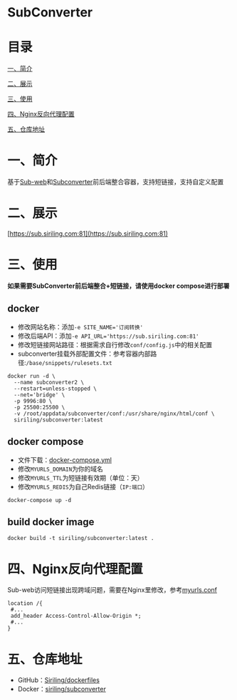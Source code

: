 # SubConverter

# 目录

[一、简介](#一简介)

[二、展示](#二展示)

[三、使用](三使用)

[四、Nginx反向代理配置](#四nginx反向代理配置)

[五、仓库地址](#五仓库信息)

# 一、简介

基于[Sub-web](https://github.com/Siriling/sub-web)和[Subconverter](https://github.com/tindy2013/subconverter)前后端整合容器，支持短链接，支持自定义配置

# 二、展示

[https://sub.siriling.com:81](https://sub.siriling.com:81)

# 三、使用

**如果需要SubConverter前后端整合+短链接，请使用docker compose进行部署**

## docker

- 修改网站名称：添加`-e SITE_NAME='订阅转换'`
- 修改后端API：添加`-e API_URL='https://sub.siriling.com:81'`
- 修改短链接网站路径：根据需求自行修改`conf/config.js`中的相关配置
- subconverter挂载外部配置文件：参考容器内部路径:`/base/snippets/rulesets.txt`

```shell
docker run -d \
  --name subconverter2 \
  --restart=unless-stopped \
  --net='bridge' \
  -p 9996:80 \
  -p 25500:25500 \
  -v /root/appdata/subconverter/conf:/usr/share/nginx/html/conf \
  siriling/subconverter:latest
```

## docker compose

- 文件下载：[docker-compose.yml](https://raw.githubusercontent.com/Siriling/dockerfiles/main/subconverter/docker-compose.yml)
- 修改`MYURLS_DOMAIN`为你的域名
- 修改`MYURLS_TTL`为短链接有效期（单位：天）
- 修改`MYURLS_REDIS`为自己Redis链接（`IP:端口`）

```shell
docker-compose up -d
```

## build docker image

```shell
docker build -t siriling/subconverter:latest .
```

# 四、Nginx反向代理配置

Sub-web访问短链接出现跨域问题，需要在Nginx里修改，参考[myurls.conf](https://raw.githubusercontent.com/Siriling/dockerfiles/main/subconverter/myurls.conf)

```shell
location /{
 #...
 add_header Access-Control-Allow-Origin *;
 #...
}
```

# 五、仓库地址

- GitHub：[Siriling/dockerfiles](https://github.com/Siriling/dockerfiles/tree/main/subconverter)
- Docker：[siriling/subconverter](https://github.com/siriling/subconverter)
